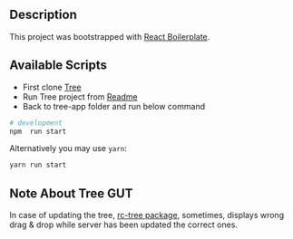 ## Description

This project was bootstrapped with [React Boilerplate](https://github.com/react-boilerplate/react-boilerplate).


## Available Scripts

-  First clone [Tree](https://github.com/Elmiira/Tree)
-  Run Tree project from [Readme](https://github.com/Elmiira/Tree/blob/master/README.md)
-  Back to tree-app folder and run below command

```bash
# development
npm  run start

```
Alternatively you may use `yarn`:

```sh
yarn run start
```

## Note About Tree GUT
In case of updating the tree, [rc-tree package](https://www.npmjs.com/package/rc-tree), sometimes, displays wrong drag & drop while server has been updated the correct ones.